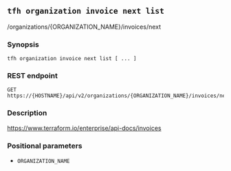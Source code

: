 ## `tfh organization invoice next list`

/organizations/{ORGANIZATION_NAME}/invoices/next

### Synopsis

    tfh organization invoice next list [ ... ]

### REST endpoint

    GET https://{HOSTNAME}/api/v2/organizations/{ORGANIZATION_NAME}/invoices/next

### Description

https://www.terraform.io/enterprise/api-docs/invoices

### Positional parameters

* `ORGANIZATION_NAME`

